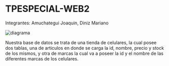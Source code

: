 # TPESPECIAL-WEB2

Integrantes: Amuchategui Joaquin, Diniz Mariano



![diagrama](https://github.com/user-attachments/assets/143b0ff5-c70a-44ac-aefe-b46db41526f8)

Nuestra base de datos se trata de una tienda de celulares, la cual posee dos tablas, una de articulos en donde se carga la id, nombre, precio y stock de los mismos, y otra de marcas la cual va a poseer la id y el nombre de las diferentes marcas de los celulares.
